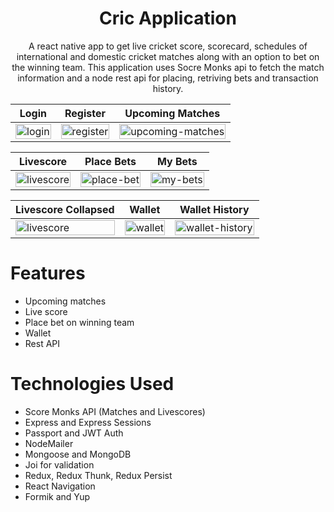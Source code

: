 <h1 align="center">Cric Application</h1>
<p align="center">A react native app to get live cricket score, scorecard, schedules of international and domestic cricket matches along with an option to bet on the winning team. This application uses Socre Monks api to fetch the match information and a node rest api for placing, retriving bets and transaction history.</p>

|Login|Register|Upcoming Matches|
|----|----|----|
|<img src="https://raw.githubusercontent.com/krutik2403/cricapp/master/screenshots/login.png" alt="login" width="100%"/>|<img src="https://raw.githubusercontent.com/krutik2403/cricapp/master/screenshots/register.png" alt="register" width="100%"/>|<img src="https://raw.githubusercontent.com/krutik2403/cricapp/master/screenshots/upcoming%20matches.png" alt="upcoming-matches" width="100%"/>|

|Livescore|Place Bets|My Bets
|---|---|---|
|<img src="https://raw.githubusercontent.com/krutik2403/cricapp/master/screenshots/livescore.png" alt="livescore" width="100%"/>|<img src="https://raw.githubusercontent.com/krutik2403/cricapp/master/screenshots/place%20bet.png" alt="place-bet" width="100%"/>|<img src="https://raw.githubusercontent.com/krutik2403/cricapp/master/screenshots/my%20bets.png" alt="my-bets" width="100%"/>|

|Livescore Collapsed|Wallet|Wallet History
|---|---|---|
|<img src="https://raw.githubusercontent.com/krutik2403/cricapp/master/screenshots/livescore%20collapsed.png" alt="livescore" width="100%"/>|<img src="https://raw.githubusercontent.com/krutik2403/cricapp/master/screenshots/wallet.png" alt="wallet" width="100%"/>|<img src="https://raw.githubusercontent.com/krutik2403/cricapp/master/screenshots/wallet%20history.png" alt="wallet-history" width="100%"/>|
# Features

- Upcoming matches
- Live score
- Place bet on winning team
- Wallet
- Rest API

# Technologies Used

- Score Monks API (Matches and Livescores)
- Express and Express Sessions
- Passport and JWT Auth
- NodeMailer
- Mongoose and MongoDB
- Joi for validation
- Redux, Redux Thunk, Redux Persist
- React Navigation
- Formik and Yup
